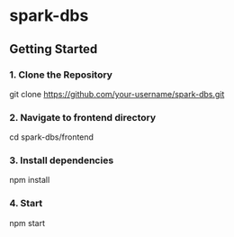 # spark-dbs

## Getting Started

### 1. Clone the Repository
git clone https://github.com/your-username/spark-dbs.git

### 2. Navigate to frontend directory
cd spark-dbs/frontend

### 3. Install dependencies
npm install

### 4. Start
npm start
